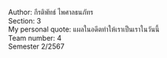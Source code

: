 Author: กีรติพัทธ์ ไพศาลธนภัทร  
Section: 3  
My personal quote: แผลในอดีตทำให้เราเป็นเราในวันนี้  
Team number: 4  
Semester 2/2567 

